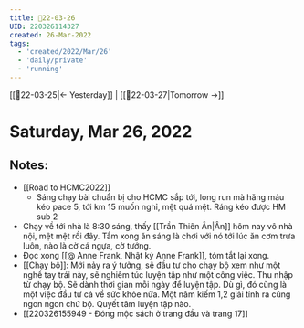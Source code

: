 ```yaml
---
title: 📝22-03-26
UID: 220326114327
created: 26-Mar-2022
tags:
  - 'created/2022/Mar/26'
  - 'daily/private'
  - 'running'
---
```

[[📝22-03-25|<- Yesterday]] | [[📝22-03-27|Tomorrow ->]]
# Saturday, Mar 26, 2022

## Notes:
- [[Road to HCMC2022]]
	- Sáng chạy bài chuẩn bị cho HCMC sắp tới, long run mà hăng máu kéo pace 5, tới km 15 muốn nghỉ, mệt quá mệt. Ráng kéo được HM sub 2
- Chạy về tới nhà là 8:30 sáng, thấy [[Trần Thiên Ân|Ân]] hôm nay vô nhà nội, mệt mệt rồi đây. Tắm xong ăn sáng là chơi với nó tới lúc ăn cơm trưa luôn, nào là cờ cá ngựa, cờ tướng.
- Đọc xong [[@ Anne Frank, Nhật ký Anne Frank]], tóm tắt lại xong.
- [[Chạy bộ]]: Mới nảy ra ý tưởng, sẽ đầu tư cho chạy bộ xem như một nghề tay trái này, sẽ nghiêm túc luyện tập như một công việc. Thu nhập từ chạy bộ. Sẽ dành thời gian mỗi ngày để luyện tập. Dù gì, đó cũng là một việc đầu tư cả về sức khỏe nữa. Một năm kiếm 1,2 giải tính ra cũng ngon ngon chứ bộ. Quyết tâm luyện tập nào.
- [[220326155949 - Đóng mộc sách ở trang đầu và trang 17]]
